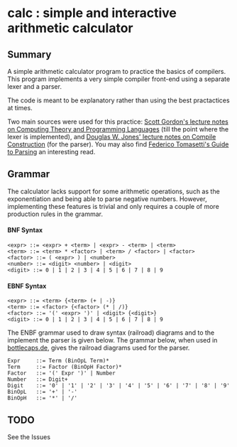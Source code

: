 # calc : simple and interactive arithmetic calculator

## Summary
A simple arithmetic calculator program to practice the basics of compilers. This program implements a very simple compiler front-end using a separate lexer and a parser.

The code is meant to be explanatory rather than using the best practactices at times.

Two main sources were used for this practice: [Scott Gordon's lecture notes on Computing Theory and Programming Languages](https://athena.ecs.csus.edu/~gordonvs/135/resources/) (till the point where the lexer is implemented), and [Douglas W. Jones' lecture notes on Compile Construction](http://homepage.divms.uiowa.edu/~jones/compiler/notes/) (for the parser). You may also find [Federico Tomasetti's Guide to Parsing](https://tomassetti.me/guide-parsing-algorithms-terminology/) an interesting read.

## Grammar 
The calculator lacks support for some arithmetic operations, such as the exponentiation and being able to parse negative numbers. However, implementing these features is trivial and only requires a couple of more production rules in the grammar. 

#### BNF Syntax
```
<expr> ::= <expr> + <term> | <expr> - <term> | <term>
<term> ::= <term> * <factor> | <term> / <factor> | <factor>
<factor> ::= ( <expr> ) | <number>
<number> ::= <digit> <number> | <digit>
<digit> ::= 0 | 1 | 2 | 3 | 4 | 5 | 6 | 7 | 8 | 9
```

#### EBNF Syntax
```
<expr> ::= <term> {<term> (+ | -)} 
<term> ::= <factor> {<factor> (* | /)} 
<factor> ::= '(' <expr> ')' | <digit> {<digit>}
<digit> ::= 0 | 1 | 2 | 3 | 4 | 5 | 6 | 7 | 8 | 9
```
The ENBF grammar used to draw syntax (railroad) diagrams and to the implement the parser is given below. The grammar below, when used in [bottlecaps.de](https://www.bottlecaps.de/rr/ui), gives the railroad diagrams used for the parser. 

```
Expr     ::= Term (BinOpL Term)*
Term     ::= Factor (BinOpH Factor)*
Factor   ::= '(' Expr ')' | Number
Number   ::= Digit+
Digit    ::= '0' | '1' | '2' | '3' | '4' | '5' | '6' | '7' | '8' | '9'
BinOpL   ::= '+' | '-'
BinOpH   ::= '*' | '/'
```

## TODO
See the Issues
